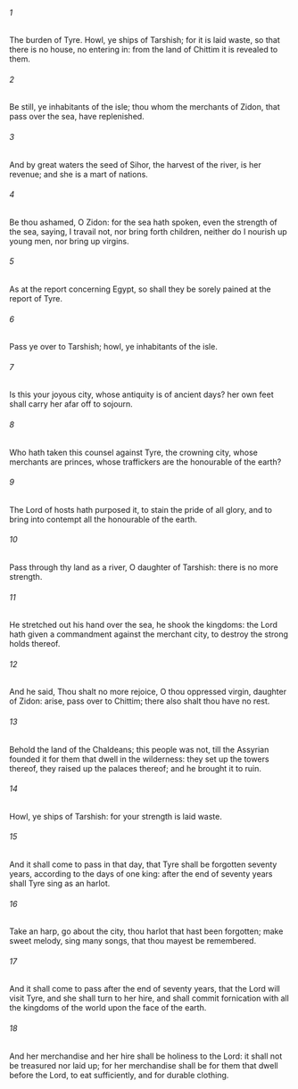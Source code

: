 ###### 1
The burden of Tyre. Howl, ye ships of Tarshish; for it is laid waste, so that there is no house, no entering in: from the land of Chittim it is revealed to them.

###### 2
Be still, ye inhabitants of the isle; thou whom the merchants of Zidon, that pass over the sea, have replenished.

###### 3
And by great waters the seed of Sihor, the harvest of the river, is her revenue; and she is a mart of nations.

###### 4
Be thou ashamed, O Zidon: for the sea hath spoken, even the strength of the sea, saying, I travail not, nor bring forth children, neither do I nourish up young men, nor bring up virgins.

###### 5
As at the report concerning Egypt, so shall they be sorely pained at the report of Tyre.

###### 6
Pass ye over to Tarshish; howl, ye inhabitants of the isle.

###### 7
Is this your joyous city, whose antiquity is of ancient days? her own feet shall carry her afar off to sojourn.

###### 8
Who hath taken this counsel against Tyre, the crowning city, whose merchants are princes, whose traffickers are the honourable of the earth?

###### 9
The Lord of hosts hath purposed it, to stain the pride of all glory, and to bring into contempt all the honourable of the earth.

###### 10
Pass through thy land as a river, O daughter of Tarshish: there is no more strength.

###### 11
He stretched out his hand over the sea, he shook the kingdoms: the Lord hath given a commandment against the merchant city, to destroy the strong holds thereof.

###### 12
And he said, Thou shalt no more rejoice, O thou oppressed virgin, daughter of Zidon: arise, pass over to Chittim; there also shalt thou have no rest.

###### 13
Behold the land of the Chaldeans; this people was not, till the Assyrian founded it for them that dwell in the wilderness: they set up the towers thereof, they raised up the palaces thereof; and he brought it to ruin.

###### 14
Howl, ye ships of Tarshish: for your strength is laid waste.

###### 15
And it shall come to pass in that day, that Tyre shall be forgotten seventy years, according to the days of one king: after the end of seventy years shall Tyre sing as an harlot.

###### 16
Take an harp, go about the city, thou harlot that hast been forgotten; make sweet melody, sing many songs, that thou mayest be remembered.

###### 17
And it shall come to pass after the end of seventy years, that the Lord will visit Tyre, and she shall turn to her hire, and shall commit fornication with all the kingdoms of the world upon the face of the earth.

###### 18
And her merchandise and her hire shall be holiness to the Lord: it shall not be treasured nor laid up; for her merchandise shall be for them that dwell before the Lord, to eat sufficiently, and for durable clothing.

